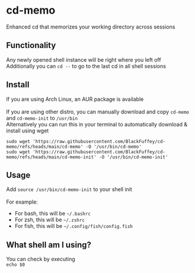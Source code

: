 # cd-memo
Enhanced cd that memorizes your working directory across sessions

## Functionality
Any newly opened shell instance will be right where you left off \
Additionally you can `cd --` to go to the last cd in all shell sessions

## Install
If you are using Arch Linux, an AUR package is available \
\
If you are using other distro, you can manually download and copy `cd-memo` and `cd-memo-init` to `/usr/bin` \
Alternatively you can run this in your terminal to automatically download & install using wget 
```
sudo wget 'https://raw.githubusercontent.com/BlackFuffey/cd-memo/refs/heads/main/cd-memo' -O '/usr/bin/cd-memo'
sudo wget 'https://raw.githubusercontent.com/BlackFuffey/cd-memo/refs/heads/main/cd-memo-init' -O '/usr/bin/cd-memo-init'
```

## Usage
Add `source /usr/bin/cd-memo-init` to your shell init \
\
For example:
- For bash, this will be `~/.bashrc`
- For zsh, this will be `~/.zshrc`
- For fish, this will be `~/.config/fish/config.fish`

## What shell am I using?
You can check by executing \
`echo $0`
